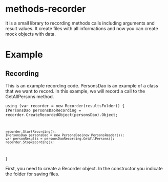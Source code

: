 # methods-recorder
It is a  small library to recording methods calls including arguments and result values. It create files with all informations and now you can create mock objects with data.

<H1>Example</H1>
<H2>Recording</H2>
This is an example recording code. PersonsDao is an example of a class that we want to record. In this example, we will record a call to the GetAllPersons method.

<code>using (var recorder = new Recorder(resultsFolder))
{
    IPersonsDao personsDaoRecording = recorder.CreateRecordedObject<IPersonsDao>(personsDao).Object;

    recorder.StartRecording();
    IPersonsDao personsDao = new PersonsDao(new PersonsReader());
    var personResults = personsDaoRecording.GetAllPersons();
    recorder.StopRecording();
}</code>



First, you need to create a Recorder object. In the constructor you indicate the folder for saving files.
